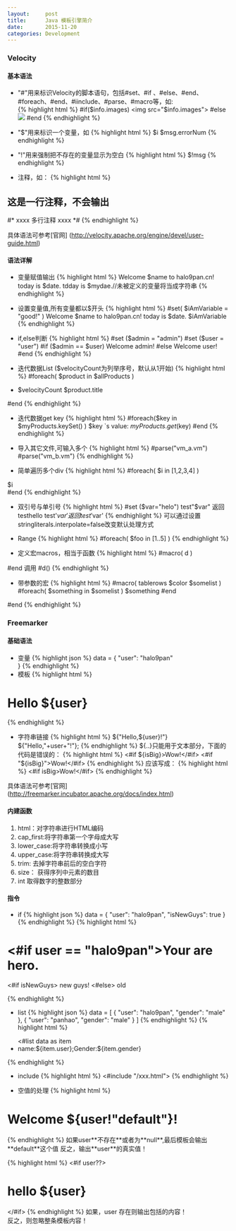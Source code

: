 ```yaml
---
layout:     post
title:      Java 模板引擎简介
date:       2015-11-20
categories: Development
---
```


### Velocity

#### 基本语法
* "#"用来标识Velocity的脚本语句，包括#set、#if 、#else、#end、#foreach、#end、#iinclude、#parse、#macro等，如:  
{% highlight html %}
#if($info.images)
    <img src="$info.images">
#else
    <img src="noPhoto.jpg">
#end
{% endhighlight %}

* "$"用来标识一个变量，如
{% highlight html %}
$i
$msg.errorNum
{% endhighlight %}

* "!"用来强制把不存在的变量显示为空白
{% highlight html %}
$!msg
{% endhighlight %}

* 注释，如：
{% highlight html %}
## 这是一行注释，不会输出
#* xxxx
多行注释
xxxx *#
{% endhighlight %}

具体语法可参考[官网] (http://velocity.apache.org/engine/devel/user-guide.html)

#### 语法详解
* 变量赋值输出
{% highlight html %}
Welcome $name to halo9pan.cn!
today is $date.
tdday is $mydae.//未被定义的变量将当成字符串
{% endhighlight %}

* 设置变量值,所有变量都以$开头
{% highlight html %}
#set( $iAmVariable = "good!" )
Welcome $name to halo9pan.cn!
today is $date.
$iAmVariable
{% endhighlight %}

* if,else判断
{% highlight html %}
#set ($admin = "admin")
#set ($user = "user")
#if ($admin == $user)
    Welcome admin! 
#else
    Welcome user!
#end
{% endhighlight %}

* 迭代数据List ($velocityCount为列举序号，默认从1开始)
{% highlight html %}
#foreach( $product in $allProducts ) 
    <li>$velocityCount $product.title</li>
#end
{% endhighlight %}

* 迭代数据get key
{% highlight html %}
#foreach($key in $myProducts.keySet() )
    $key `s value: $myProducts.get($key)
#end
{% endhighlight %}

* 导入其它文件,可输入多个
{% highlight html %}
#parse("vm_a.vm")
#parse("vm_b.vm")
{% endhighlight %}

* 简单遍历多个div
{% highlight html %}
#foreach( $i in [1,2,3,4] )
<div>$i</div>
#end
{% endhighlight %}

* 双引号与单引号
{% highlight html %}
#set ($var="helo")
test"$var" 返回testhello
test'$var' 返回test'$var'
{% endhighlight %}
可以通过设置 stringliterals.interpolate=false改变默认处理方式

* Range
{% highlight html %}
#foreach( $foo in [1..5] )
{% endhighlight %}

* 定义宏macros，相当于函数
{% highlight html %}
#macro( d )
  <tr><td></td></tr>
#end
调用
#d() 
{% endhighlight %}

* 带参数的宏
{% highlight html %}
#macro( tablerows $color $somelist )
  #foreach( $something in $somelist )
  <tr><td bgcolor=$color>$something</td></tr>
  #end
#end
{% endhighlight %}

### Freemarker

#### 基础语法

* 变量
{% highlight json %}
data = {
	"user": "halo9pan"	
}
{% endhighlight %}
* 模板
{% highlight html %}
<h1>Hello ${user}</h1>
{% endhighlight %}

* 字符串链接
{% highlight html %}
${"Hello,${user}!"}
${"Hello,"+user+"!"};
{% endhighlight %}
${..}只能用于文本部分，下面的代码是错误的：
{% highlight html %}
<#if ${isBig}>Wow!</#if>
<#if "${isBig}">Wow!</#if>
{% endhighlight %}
应该写成：
{% highlight html %}
<#if isBig>Wow!</#if>
{% endhighlight %}

具体语法可参考[官网] (http://freemarker.incubator.apache.org/docs/index.html)

#### 内建函数
1. html：对字符串进行HTML编码
2. cap_first:将字符串第一个字母成大写
3. lower_case:将字符串转换成小写
4. upper_case:将字符串转换成大写
5. trim: 去掉字符串前后的空白字符
6. size： 获得序列中元素的数目
7. int 取得数字的整数部分

#### 指令

* if
{% highlight json %}
data = {
	"user": "halo9pan",
	"isNewGuys": true
}
{% endhighlight %}
{% highlight html %}
<h1><#if user == "halo9pan">Your are hero.</#if></h1>
<p>
	<#if isNewGuys>
		new guys!
	<#else>
		old
	</#if>
</p>
{% endhighlight %}

* list
{% highlight json %}
data = [
	{
		"user": "halo9pan",
		"gender": "male"
	},
	{
		"user": "panhao",
		"gender": "male"
	}
]
{% endhighlight %}
{% highlight html %}
<ul>
	<#list data as item
	<li>name:${item.user};Gender:${item.gender}</li>
	</#list>
</ul>
{% endhighlight %}

* include
{% highlight html %}
<#include "/xxx.html">
{% endhighlight %}


* 空值的处理
{% highlight html %}
<h1>Welcome ${user!"default"}!</h1>
{% endhighlight %}
如果user**不存在**或者为**null**,最后模板会输出 **default**这个值   
反之，输出**user**的真实值！

{% highlight html %}
<#if user??><h1>hello ${user}</h1></#if>
{% endhighlight %}
如果，user 存在则输出包括的内容！   
反之，则忽略整条模板内容！